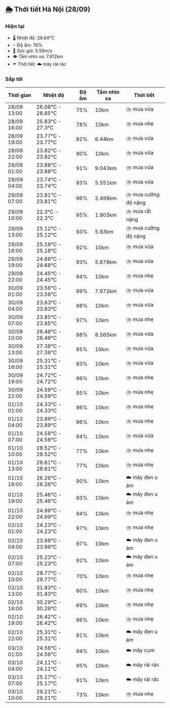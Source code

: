 ## 🌦️ Thời tiết Hà Nội (28/09)

### Hiện tại

- 🌡️ Nhiệt độ: 28.64℃
- 💦 Độ ẩm: 76%
- 💨 Sức gió: 5.59m/s
- 👁️ Tầm nhìn xa: 7.912km
- ☂️ Thời tiết: ☁️ mây rải rác

### Sắp tới

| Thời gian | Nhiệt độ | Độ ẩm | Tầm nhìn xa | Thời tiết |
| --- | --- | --- | --- | --- |
| 28/09 13:00 | 26.08℃ - 28.85℃ | 75% | 10km | ⛈️ mưa vừa |
| 28/09 16:00 | 25.83℃ - 27.3℃ | 78% | 10km | ⛈️ mưa nhẹ |
| 28/09 19:00 | 23.77℃ - 23.77℃ | 92% | 6.44km | ⛈️ mưa vừa |
| 28/09 22:00 | 23.82℃ - 23.82℃ | 90% | 10km | ⛈️ mưa vừa |
| 29/09 01:00 | 23.88℃ - 23.88℃ | 91% | 9.043km | ⛈️ mưa vừa |
| 29/09 04:00 | 23.74℃ - 23.74℃ | 93% | 5.551km | ⛈️ mưa vừa |
| 29/09 07:00 | 23.81℃ - 23.81℃ | 96% | 2.498km | ⛈️ mưa cường độ nặng |
| 29/09 10:00 | 22.3℃ - 22.3℃ | 95% | 1.903km | ⛈️ mưa rất nặng |
| 29/09 13:00 | 25.12℃ - 25.12℃ | 93% | 5.93km | ⛈️ mưa cường độ nặng |
| 29/09 16:00 | 25.18℃ - 25.18℃ | 92% | 10km | ⛈️ mưa vừa |
| 29/09 19:00 | 24.68℃ - 24.68℃ | 93% | 5.878km | ⛈️ mưa vừa |
| 29/09 22:00 | 24.45℃ - 24.45℃ | 94% | 10km | ⛈️ mưa nhẹ |
| 30/09 01:00 | 23.56℃ - 23.56℃ | 99% | 7.972km | ⛈️ mưa vừa |
| 30/09 04:00 | 23.63℃ - 23.63℃ | 98% | 10km | ⛈️ mưa vừa |
| 30/09 07:00 | 23.85℃ - 23.85℃ | 97% | 10km | ⛈️ mưa nhẹ |
| 30/09 10:00 | 26.48℃ - 26.48℃ | 88% | 8.565km | ⛈️ mưa vừa |
| 30/09 13:00 | 27.38℃ - 27.38℃ | 85% | 10km | ⛈️ mưa vừa |
| 30/09 16:00 | 25.31℃ - 25.31℃ | 93% | 10km | ⛈️ mưa vừa |
| 30/09 19:00 | 24.72℃ - 24.72℃ | 96% | 10km | ⛈️ mưa nhẹ |
| 30/09 22:00 | 24.59℃ - 24.59℃ | 95% | 10km | ⛈️ mưa nhẹ |
| 01/10 01:00 | 24.33℃ - 24.33℃ | 96% | 10km | ⛈️ mưa nhẹ |
| 01/10 04:00 | 23.89℃ - 23.89℃ | 96% | 10km | ⛈️ mưa nhẹ |
| 01/10 07:00 | 24.58℃ - 24.58℃ | 94% | 10km | ⛈️ mưa vừa |
| 01/10 10:00 | 28.52℃ - 28.52℃ | 77% | 10km | ⛈️ mưa nhẹ |
| 01/10 13:00 | 28.61℃ - 28.61℃ | 77% | 10km | ⛈️ mưa nhẹ |
| 01/10 16:00 | 26.26℃ - 26.26℃ | 90% | 10km | ☁️ mây đen u ám |
| 01/10 19:00 | 25.46℃ - 25.46℃ | 93% | 10km | ☁️ mây đen u ám |
| 01/10 22:00 | 24.99℃ - 24.99℃ | 94% | 10km | ⛈️ mưa nhẹ |
| 02/10 01:00 | 24.23℃ - 24.23℃ | 97% | 10km | ⛈️ mưa nhẹ |
| 02/10 04:00 | 23.98℃ - 23.98℃ | 97% | 10km | ☁️ mây đen u ám |
| 02/10 07:00 | 25.23℃ - 25.23℃ | 92% | 10km | ☁️ mây đen u ám |
| 02/10 10:00 | 29.77℃ - 29.77℃ | 70% | 10km | ⛈️ mưa nhẹ |
| 02/10 13:00 | 31.83℃ - 31.83℃ | 60% | 10km | ⛈️ mưa nhẹ |
| 02/10 16:00 | 30.29℃ - 30.29℃ | 69% | 10km | ⛈️ mưa nhẹ |
| 02/10 19:00 | 26.42℃ - 26.42℃ | 86% | 10km | ⛈️ mưa nhẹ |
| 02/10 22:00 | 25.31℃ - 25.31℃ | 91% | 10km | ☁️ mây đen u ám |
| 03/10 01:00 | 24.56℃ - 24.56℃ | 94% | 10km | ☁️ mây cụm |
| 03/10 04:00 | 24.11℃ - 24.11℃ | 95% | 10km | ☁️ mây rải rác |
| 03/10 07:00 | 25.17℃ - 25.17℃ | 91% | 10km | ☁️ mây rải rác |
| 03/10 10:00 | 29.21℃ - 29.21℃ | 73% | 10km | ⛈️ mưa nhẹ |
